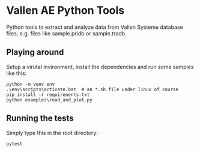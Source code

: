 # Vallen AE Python Tools
Python tools to extract and analyze data from Vallen Systeme database files, e.g. files like sample.pridb or sample.tradb.

## Playing around
Setup a virutal invironment, install the dependencies and run some
samples like this:

    python -m venv env
    .\env\scripts\activate.bat  # an *.sh file under linux of course
    pip install -r requirements.txt
    python examples\read_and_plot.py

## Running the tests
Simply type this in the root directory:

    pytest